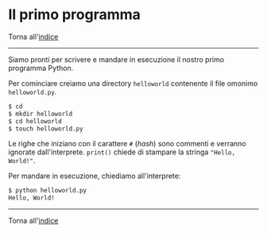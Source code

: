 # Il primo programma

Torna all'[indice](../toc.md)

---

Siamo pronti per scrivere e mandare in esecuzione il nostro primo programma Python.

Per cominciare creiamo una directory `helloworld` contenente il file omonimo `helloworld.py`.

```bash
$ cd
$ mkdir helloworld
$ cd helloworld
$ touch helloworld.py
```

<script src="https://gist.github.com/FabioZTessitore/1d52280435424afc4e4e853271ca53f7.js"></script>

Le righe che iniziano con il carattere `#` (_hash_) sono commenti e verranno ignorate dall'interprete.
`print()` chiede di stampare la stringa `"Hello, World!"`.

Per mandare in esecuzione, chiediamo all'interprete:

```bash
$ python helloworld.py
Hello, World!
```

---

Torna all'[indice](../toc.md)
